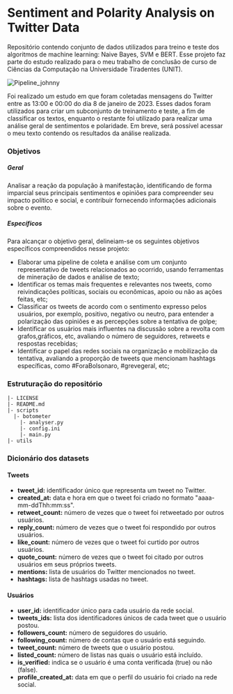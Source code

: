 # Sentiment and Polarity Analysis on Twitter Data

Repositório contendo conjunto de dados utilizados para treino e teste dos algoritmos de machine learning: Naive Bayes, SVM e BERT. Esse projeto faz parte do estudo realizado para o meu trabalho de conclusâo de curso de Ciências da Computação na Universidade Tiradentes (UNIT).

![Pipeline_johnny](https://github.com/Jownao/tweet_polarity_analysis/assets/50759662/1f9bd1ec-1ec2-44a5-8e4a-d562661762a0)


Foi realizado um estudo em que foram coletadas mensagens do Twitter entre as 13:00 e 00:00 do dia 8 de janeiro de 2023. Esses dados foram utilizados para criar um subconjunto de treinamento e teste, a fim de classificar os textos, enquanto o restante foi utilizado para realizar uma análise geral de sentimentos e polaridade. Em breve, será possível acessar o meu texto contendo os resultados da análise realizada.

### Objetivos

##### Geral
Analisar a reação da população à manifestação, identificando de forma imparcial seus principais sentimentos e opiniões para compreender seu impacto político e social,  e contribuir fornecendo informações adicionais sobre o evento.

##### Específicos
Para alcançar o objetivo geral, delineiam-se os seguintes objetivos específicos compreendidos nesse projeto:

* Elaborar uma pipeline de coleta e análise com um conjunto representativo de tweets relacionados ao ocorrido, usando ferramentas de mineração de dados e análise de texto;
* Identificar os temas mais frequentes e relevantes nos tweets, como reivindicações políticas, sociais ou econômicas, apoio ou não as ações feitas, etc;
* Classificar os tweets de acordo com o sentimento expresso pelos usuários, por exemplo, positivo, negativo ou neutro, para entender a polarização das opiniões e as percepções sobre a tentativa de golpe;
* Identificar os usuários mais influentes na discussão sobre a revolta com grafos,gráficos, etc,  avaliando o número de seguidores, retweets e respostas recebidas;
* Identificar o papel das redes sociais na organização e mobilização da tentativa, avaliando a proporção de tweets que mencionam hashtags específicas, como #ForaBolsonaro, #grevegeral, etc;


### Estruturação do repositório

```
|- LICENSE
|- README.md
|- scripts
  |- botometer
    |- analyser.py
    |- config.ini
    |- main.py
|- utils

```

### Dicionário dos datasets
#### Tweets

- **tweet_id:** identificador único que representa um tweet no Twitter.
- **created_at:** data e hora em que o tweet foi criado no formato "aaaa-mm-ddThh:mm:ss".
- **retweet_count:** número de vezes que o tweet foi retweetado por outros usuários.
- **reply_count:** número de vezes que o tweet foi respondido por outros usuários.
- **like_count:** número de vezes que o tweet foi curtido por outros usuários.
- **quote_count:** número de vezes que o tweet foi citado por outros usuários em seus próprios tweets.
- **mentions:** lista de usuários do Twitter mencionados no tweet.
- **hashtags:** lista de hashtags usadas no tweet.

#### Usuários

- **user_id:** identificador único para cada usuário da rede social.
- **tweets_ids:** lista dos identificadores únicos de cada tweet que o usuário postou.
- **followers_count:** número de seguidores do usuário.
- **following_count:** número de contas que o usuário está seguindo.
- **tweet_count:** número de tweets que o usuário postou.
- **listed_count:** número de listas nas quais o usuário está incluído.
- **is_verified:** indica se o usuário é uma conta verificada (true) ou não (false).
- **profile_created_at:** data em que o perfil do usuário foi criado na rede social.



